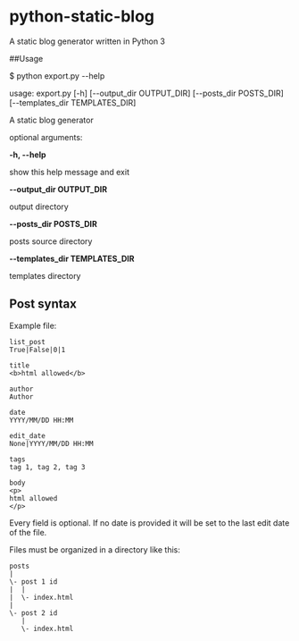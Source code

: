 # python-static-blog
A static blog generator written in Python 3

##Usage

$ python export.py --help

usage: export.py [-h] [--output_dir OUTPUT_DIR] [--posts_dir POSTS_DIR] [--templates_dir TEMPLATES_DIR]

A static blog generator

optional arguments:

**-h, --help**

show this help message and exit

**--output_dir OUTPUT_DIR**

output directory

**--posts_dir POSTS_DIR**

posts source directory

**--templates_dir TEMPLATES_DIR**

templates directory

## Post syntax

Example file:
```
list_post
True|False|0|1

title
<b>html allowed</b>

author
Author

date
YYYY/MM/DD HH:MM

edit_date
None|YYYY/MM/DD HH:MM

tags
tag 1, tag 2, tag 3

body
<p>
html allowed
</p>
```

Every field is optional. If no date is provided it will be set to the last edit date of the file.

Files must be organized in a directory like this:
```
posts
|
\- post 1 id
|  |
|  \- index.html
|
\- post 2 id
   |
   \- index.html
  
